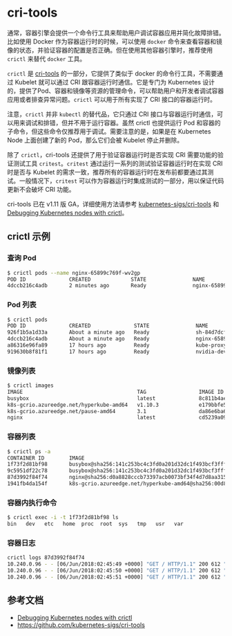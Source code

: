 # cri-tools

通常，容器引擎会提供一个命令行工具来帮助用户调试容器应用并简化故障排错。比如使用 Docker 作为容器运行时的时候，可以使用 `docker` 命令来查看容器和镜像的状态，并验证容器的配置是否正确。但在使用其他容器引擎时，推荐使用 `crictl` 来替代 `docker` 工具。

`crictl` 是 [cri-tools](https://github.com/kubernetes-incubator/cri-tools) 的一部分，它提供了类似于 docker 的命令行工具，不需要通过 Kubelet 就可以通过 CRI 跟容器运行时通信。它是专门为 Kubernetes 设计的，提供了Pod、容器和镜像等资源的管理命令，可以帮助用户和开发者调试容器应用或者排查异常问题。`crictl` 可以用于所有实现了 CRI 接口的容器运行时。

注意，`crictl` 并非 `kubectl` 的替代品，它只通过 CRI 接口与容器运行时通信，可以用来调试和排错，但并不用于运行容器。虽然 crictl 也提供运行 Pod 和容器的子命令，但这些命令仅推荐用于调试。需要注意的是，如果是在 Kubernetes Node 上面创建了新的 Pod，那么它们会被 Kubelet 停止并删除。

除了 `crictl`，cri-tools 还提供了用于验证容器运行时是否实现 CRI 需要功能的验证测试工具 `critest`。`critest` 通过运行一系列的测试验证容器运行时在实现 CRI 时是否与 Kubelet 的需求一致，推荐所有的容器运行时在发布前都要通过其测试。一般情况下，`critest` 可以作为容器运行时集成测试的一部分，用以保证代码更新不会破坏 CRI 功能。

cri-tools 已在 v1.11 版 GA，详细使用方法请参考 [kubernetes-sigs/cri-tools](https://github.com/kubernetes-sigs/cri-tools) 和 [Debugging Kubernetes nodes with crictl](https://kubernetes.io/docs/tasks/debug-application-cluster/crictl/)。

## crictl 示例

### 查询 Pod

```sh
$ crictl pods --name nginx-65899c769f-wv2gp
POD ID              CREATED             STATE               NAME                     NAMESPACE           ATTEMPT
4dccb216c4adb       2 minutes ago       Ready               nginx-65899c769f-wv2gp   default             0
```

### Pod 列表

```sh
$ crictl pods
POD ID              CREATED              STATE               NAME                         NAMESPACE           ATTEMPT
926f1b5a1d33a       About a minute ago   Ready               sh-84d7dcf559-4r2gq          default             0
4dccb216c4adb       About a minute ago   Ready               nginx-65899c769f-wv2gp       default             0
a86316e96fa89       17 hours ago         Ready               kube-proxy-gblk4             kube-system         0
919630b8f81f1       17 hours ago         Ready               nvidia-device-plugin-zgbbv   kube-system         0
```

### 镜像列表

```sh
$ crictl images
IMAGE                                     TAG                 IMAGE ID            SIZE
busybox                                   latest              8c811b4aec35f       1.15MB
k8s-gcrio.azureedge.net/hyperkube-amd64   v1.10.3             e179bbfe5d238       665MB
k8s-gcrio.azureedge.net/pause-amd64       3.1                 da86e6ba6ca19       742kB
nginx                                     latest              cd5239a0906a6       109MB
```

### 容器列表

```sh
$ crictl ps -a
CONTAINER ID        IMAGE                                                                                                             CREATED             STATE               NAME                       ATTEMPT
1f73f2d81bf98       busybox@sha256:141c253bc4c3fd0a201d32dc1f493bcf3fff003b6df416dea4f41046e0f37d47                                   7 minutes ago       Running             sh                         1
9c5951df22c78       busybox@sha256:141c253bc4c3fd0a201d32dc1f493bcf3fff003b6df416dea4f41046e0f37d47                                   8 minutes ago       Exited              sh                         0
87d3992f84f74       nginx@sha256:d0a8828cccb73397acb0073bf34f4d7d8aa315263f1e7806bf8c55d8ac139d5f                                     8 minutes ago       Running             nginx                      0
1941fb4da154f       k8s-gcrio.azureedge.net/hyperkube-amd64@sha256:00d814b1f7763f4ab5be80c58e98140dfc69df107f253d7fdd714b30a714260a   18 hours ago        Running             kube-proxy                 0
```

### 容器内执行命令

```sh
$ crictl exec -i -t 1f73f2d81bf98 ls
bin   dev   etc   home  proc  root  sys   tmp   usr   var
```

### 容器日志

```sh
crictl logs 87d3992f84f74
10.240.0.96 - - [06/Jun/2018:02:45:49 +0000] "GET / HTTP/1.1" 200 612 "-" "curl/7.47.0" "-"
10.240.0.96 - - [06/Jun/2018:02:45:50 +0000] "GET / HTTP/1.1" 200 612 "-" "curl/7.47.0" "-"
10.240.0.96 - - [06/Jun/2018:02:45:51 +0000] "GET / HTTP/1.1" 200 612 "-" "curl/7.47.0" "-"
```

## 参考文档

- [Debugging Kubernetes nodes with crictl](https://kubernetes.io/docs/tasks/debug-application-cluster/crictl/)
- <https://github.com/kubernetes-sigs/cri-tools>
